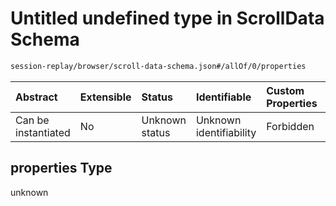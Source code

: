 # Untitled undefined type in ScrollData Schema

```txt
session-replay/browser/scroll-data-schema.json#/allOf/0/properties
```



| Abstract            | Extensible | Status         | Identifiable            | Custom Properties | Additional Properties | Access Restrictions | Defined In                                                                                                |
| :------------------ | :--------- | :------------- | :---------------------- | :---------------- | :-------------------- | :------------------ | :-------------------------------------------------------------------------------------------------------- |
| Can be instantiated | No         | Unknown status | Unknown identifiability | Forbidden         | Allowed               | none                | [scroll-data-schema.json\*](../out/session-replay/browser/scroll-data-schema.json "open original schema") |

## properties Type

unknown

